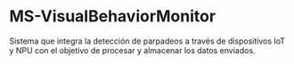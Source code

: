 # MS-VisualBehaviorMonitor
Sistema que integra la detección de parpadeos a través de dispositivos IoT y NPU con el objetivo de procesar y almacenar los datos enviados.
